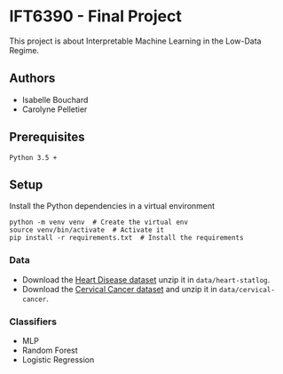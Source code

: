# IFT6390 - Final Project

This project is about Interpretable Machine Learning in the Low-Data Regime.

## Authors 

- Isabelle Bouchard 
- Carolyne Pelletier

## Prerequisites

```
Python 3.5 +
```

## Setup

Install the Python dependencies in a virtual environment
```
python -m venv venv  # Create the virtual env
source venv/bin/activate  # Activate it
pip install -r requirements.txt  # Install the requirements
```


### Data 
- Download the [Heart Disease dataset](https://datahub.io/machine-learning/heart-statlog#data) unzip it in `data/heart-statlog`.
- Download the [Cervical Cancer dataset](https://datahub.io/machine-learning/cervical-cancer#data) and unzip it in `data/cervical-cancer`. 


### Classifiers
- MLP
- Random Forest
- Logistic Regression
